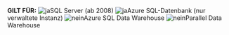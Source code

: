 <Token>**GILT FÜR:** ![ja](media/yes.png)SQL Server (ab 2008) ![ja](media/yes.png)Azure SQL-Datenbank (nur verwaltete Instanz) ![nein](media/no.png)Azure SQL Data Warehouse ![nein](media/no.png)Parallel Data Warehouse</Token>

